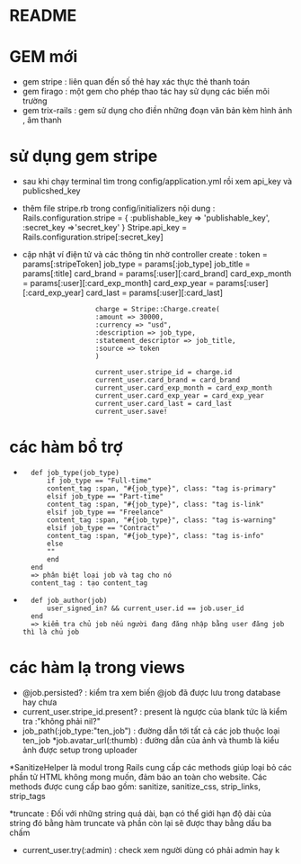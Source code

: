 # README

# GEM mới 

* gem stripe : liên quan đến số thẻ hay xác thực thẻ thanh toán 
* gem firago : một gem cho phép thao tác hay sử dụng các biến môi trường 
* gem trix-rails : gem sử dụng cho điền những đoạn văn bản kèm hình ảnh , âm thanh 


# sử dụng gem stripe 

* sau khi chạy terminal tìm trong config/application.yml rồi xem api_key và publicshed_key
* thêm file stripe.rb trong config/initializers nội dung  : 
                Rails.configuration.stripe = { 
                :publishable_key => 'publishable_key', 
                :secret_key =>'secret_key' } 
                Stripe.api_key = Rails.configuration.stripe[:secret_key] 
* cập nhật ví điện tử và các thông tin nhờ controller create : 
                        token = params[:stripeToken]
                        job_type = params[:job_type]
                        job_title = params[:title]
                        card_brand = params[:user][:card_brand]
                        card_exp_month = params[:user][:card_exp_month]
                        card_exp_year  = params[:user][:card_exp_year]
                        card_last = params[:user][:card_last]

                        charge = Stripe::Charge.create(
                        :amount => 30000,
                        :currency => "usd",
                        :description => job_type,
                        :statement_descriptor => job_title,
                        :source => token
                        )

                        current_user.stripe_id = charge.id
                        current_user.card_brand = card_brand
                        current_user.card_exp_month = card_exp_month
                        current_user.card_exp_year = card_exp_year
                        current_user.card_last = card_last
                        current_user.save!

# các hàm bổ trợ 

*       def job_type(job_type)
            if job_type == "Full-time"
            content_tag :span, "#{job_type}", class: "tag is-primary"
            elsif job_type == "Part-time"
            content_tag :span, "#{job_type}", class: "tag is-link"
            elsif job_type == "Freelance"
            content_tag :span, "#{job_type}", class: "tag is-warning"
            elsif job_type == "Contract"
            content_tag :span, "#{job_type}", class: "tag is-info"
            else
            ""
            end
        end
        => phân biệt loại job và tag cho nó 
        content_tag : tạo content_tag 

*       def job_author(job)
            user_signed_in? && current_user.id == job.user_id
        end
        => kiểm tra chủ job nếu người đang đăng nhập bằng user đăng job thì là chủ job


# các hàm lạ trong views

* @job.persisted? : kiểm tra xem biến @job đã được lưu trong database hay chưa 
* current_user.stripe_id.present? : present là ngược của blank tức là kiểm tra :"không phải nil?"
* job_path(:job_type:"ten_job") : đường dẫn tới tất cả các job thuộc loại ten_job
*job.avatar_url(:thumb) : đường dẫn của ảnh và thumb là kiểu ảnh được setup trong uploader

*SanitizeHelper là modul trong Rails cung cấp các methods giúp loại bỏ các phần tử HTML không mong      muốn, đảm bảo an toàn cho website.
Các methods được cung cấp bao gồm: sanitize, sanitize_css, strip_links, strip_tags

*truncate : Đối với những string quá dài, bạn có thể giới hạn độ dài của string đó bằng hàm truncate và phần còn lại sẽ được thay bằng dấu ba chấm

* current_user.try(:admin) : check xem người dùng có phải admin hay k


